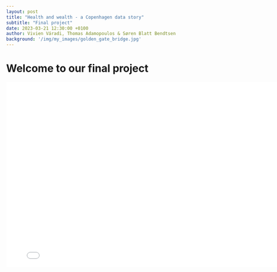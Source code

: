```yaml
---
layout: post
title: "Health and wealth - a Copenhagen data story"
subtitle: "Final project"
date: 2023-03-21 12:30:00 +0100
author: Vivien Váradi, Thomas Adamopoulos & Søren Blatt Bendtsen
background: '/img/my_images/golden_gate_bridge.jpg'
---
```


# Welcome to our final project


<embed 
       type="text/html" 
       src="/DTU Business Analytics/markdown-quiz-generator/generated-quizzes/final-project-social-data-quiz.html"
       width="800"
       height="500"
       >